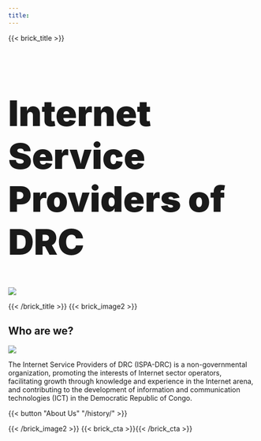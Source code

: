 ```yaml
---
title: 
---
```

{{< brick_title >}}

<!---- # Internet Service Providers of DRC--->
<h1 style="font-size:4.5rem;font-weight:900;">Internet Service Providers of DRC</h1>

![](/uploads/photos/bricks.png)

{{< /brick_title >}}
{{< brick_image2 >}}

## Who are we?

![](/uploads/illustrations/cuate/assets.svg)

The Internet Service Providers of DRC (ISPA-DRC) is a non-governmental organization, promoting the interests of Internet sector operators, facilitating growth through knowledge and experience in the Internet arena, and contributing to the development of information and communication technologies (ICT) in the Democratic Republic of Congo.

{{< button "About Us" "/history/" >}}

{{< /brick_image2 >}}
{{< brick_cta >}}{{< /brick_cta >}}